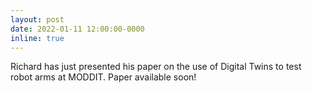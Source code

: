 ```yaml
---
layout: post
date: 2022-01-11 12:00:00-0000
inline: true
---
```


Richard has just presented his paper on the use of Digital Twins to test robot arms at MODDIT. Paper available soon!
